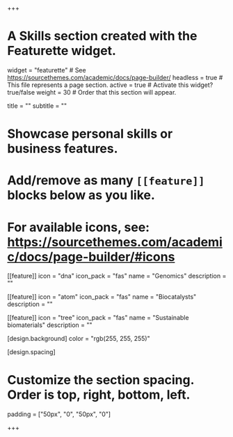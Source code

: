 +++
# A Skills section created with the Featurette widget.
widget = "featurette"  # See https://sourcethemes.com/academic/docs/page-builder/
headless = true  # This file represents a page section.
active = true  # Activate this widget? true/false
weight = 30  # Order that this section will appear.

title = ""
subtitle = ""

# Showcase personal skills or business features.
# 
# Add/remove as many `[[feature]]` blocks below as you like.
# 
# For available icons, see: https://sourcethemes.com/academic/docs/page-builder/#icons

[[feature]]
  icon = "dna"
  icon_pack = "fas"
  name = "Genomics"
  description = ""
  
[[feature]]
  icon = "atom"
  icon_pack = "fas"
  name = "Biocatalysts"
  description = ""  

[[feature]]
  icon = "tree"
  icon_pack = "fas"
  name = "Sustainable biomaterials"
  description = ""  

[design.background] 
  color = "rgb(255, 255, 255)"

[design.spacing]
  # Customize the section spacing. Order is top, right, bottom, left.
  padding = ["50px", "0", "50px", "0"]

+++